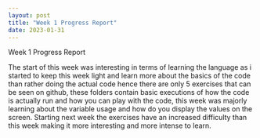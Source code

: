 ```yaml
---
layout: post
title: "Week 1 Progress Report"
date: 2023-01-31
---
```


Week 1 Progress Report 

The start of this week was interesting in terms of learning the language as i started to keep this week light and learn more about the basics of the code than rather doing the actual code hence there are only 5 exercises that can be seen on github, these folders contain basic executions of how the code is actually run and how you can play with the code, this week was majorly learning about the variable usage and how do you display the values on the screen. Starting next week the exercises have an increased difficulty than this week making it more interesting and more intense to learn.
